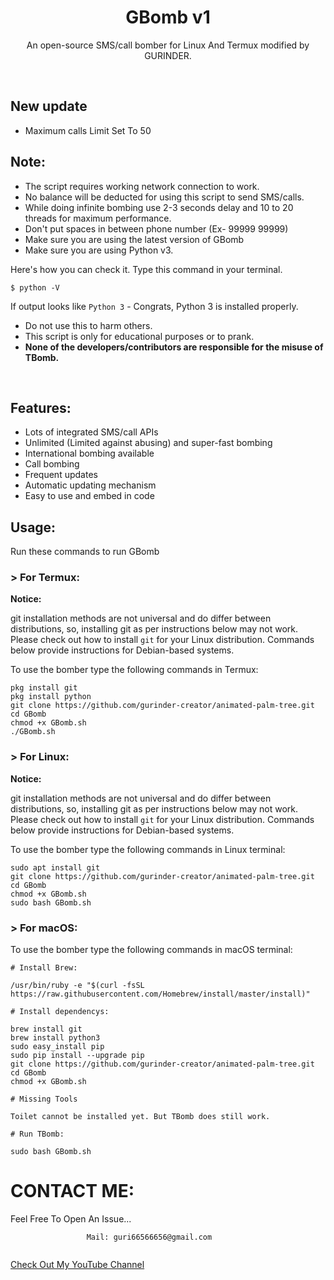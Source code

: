 <h1 align="center">GBomb v1 </h1>
<p align="center">An open-source SMS/call bomber for Linux And Termux modified by GURINDER.</p><br>

## New update
- Maximum calls Limit Set To 50

## Note:

- The script requires working network connection to work.
- No balance will be deducted for using this script to send SMS/calls.
- While doing infinite bombing use 2-3 seconds delay and 10 to 20 threads for maximum performance.
- Don't put spaces in between phone number (Ex- 99999 99999)
- Make sure you are using the latest version of GBomb
- Make sure you are using Python v3.

Here's how you can check it. Type this command in your terminal.
```
$ python -V
```
If output looks like `Python 3` - Congrats, Python 3 is installed properly.

- Do not use this to harm others.
- This script is only for educational purposes or to prank.
- **None of the developers/contributors are responsible for the misuse of TBomb.**
<br>

## Features:

- Lots of integrated SMS/call APIs
- Unlimited (Limited against abusing) and super-fast bombing
- International bombing available
- Call bombing
- Frequent updates
- Automatic updating mechanism
- Easy to use and embed in code

## Usage:

Run these commands to run GBomb

### > For Termux:

**Notice:** 

git installation methods are not universal and do differ between distributions,
so, installing git as per instructions below may not work.
Please check out how to install `git` for your Linux distribution.
Commands below provide instructions for Debian-based systems.

To use the bomber type the following commands in Termux:
```
pkg install git
pkg install python
git clone https://github.com/gurinder-creator/animated-palm-tree.git
cd GBomb
chmod +x GBomb.sh
./GBomb.sh
```

### > For Linux:

**Notice:** 

git installation methods are not universal and do differ between distributions,
so, installing git as per instructions below may not work.
Please check out how to install `git` for your Linux distribution.
Commands below provide instructions for Debian-based systems.

To use the bomber type the following commands in Linux terminal:
```
sudo apt install git
git clone https://github.com/gurinder-creator/animated-palm-tree.git
cd GBomb
chmod +x GBomb.sh
sudo bash GBomb.sh
```

### > For macOS:

To use the bomber type the following commands in macOS terminal:
```
# Install Brew: 

/usr/bin/ruby -e "$(curl -fsSL https://raw.githubusercontent.com/Homebrew/install/master/install)"

# Install dependencys:

brew install git
brew install python3
sudo easy_install pip
sudo pip install --upgrade pip
git clone https://github.com/gurinder-creator/animated-palm-tree.git
cd GBomb
chmod +x GBomb.sh

# Missing Tools

Toilet cannot be installed yet. But TBomb does still work.

# Run TBomb:

sudo bash GBomb.sh
```



# CONTACT ME:

Feel Free To Open An Issue...

```
                 Mail: guri66566656@gmail.com
      
```

<a href="https://www.youtube.com/c/GyanaTech">Check Out My YouTube Channel</a>
